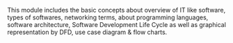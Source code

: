 
This module includes the basic concepts about overview of IT like software, types of softwares, networking terms, about programming languages, software architecture, Software Development Life Cycle as well as graphical representation by DFD, use case diagram & flow charts.
